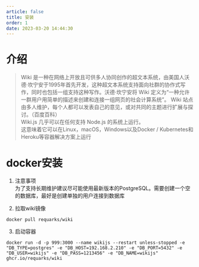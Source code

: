 ```yaml
---
article: false
title: 安装
order: 1
date: 2023-03-20 14:44:30
---
```


# 介绍
> Wiki 是一种在网络上开放且可供多人协同创作的超文本系统，由美国人沃德·坎宁安于1995年首先开发，这种超文本系统支持面向社群的协作式写作，同时也包括一组支持这种写作。沃德·坎宁安将 Wiki 定义为“一种允许一群用户用简单的描述来创建和连接一组网页的社会计算系统”。 Wiki 站点由多人维护，每个人都可以发表自己的意见，或对共同的主题进行扩展与探讨。（百度百科）  
> Wiki.js 几乎可以在任何支持 Node.js 的系统上运行。  
这意味着它可以在Linux，macOS，Windows以及Docker / Kubernetes和Heroku等容器解决方案上运行
# docker安装
1. 注意事项  
为了支持长期维护建议尽可能使用最新版本的PostgreSQL。需要创建一个空的数据库，最好是创建单独的用户连接到数据库

2. 拉取wiki镜像
```
docker pull requarks/wiki
```
3. 启动容器
```
docker run -d -p 999:3000 --name wikijs --restart unless-stopped -e "DB_TYPE=postgres" -e "DB_HOST=192.168.2.210" -e "DB_PORT=5432" -e "DB_USER=wikijs" -e "DB_PASS=1213456" -e "DB_NAME=wikijs" ghcr.io/requarks/wiki
```


